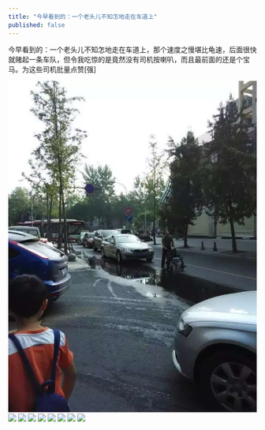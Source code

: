 ```yaml
---
title: "今早看到的：一个老头儿不知怎地走在车道上"
published: false
---
```

今早看到的：一个老头儿不知怎地走在车道上，那个速度之慢堪比龟速，后面很快就赌起一条车队，但令我吃惊的是竟然没有司机按喇叭，而且最前面的还是个宝马。为这些司机批量点赞[强]

![](./1.jpg)
![](./2.jpg)
![](./3.jpg)
![](./4.jpg)
![](./5.jpg)
![](./6.jpg)
![](./7.jpg)
![](./8.jpg)
![](./9.jpg)
